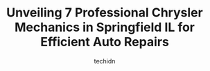 ---
layout: ampstory
image: https://images.unsplash.com/photo-1632275227519-5a515f53272d?ixlib=rb-4.0.3&ixid=MnwxMjA3fDB8MHxwaG90by1wYWdlfHx8fGVufDB8fHx8&auto=format&fit=crop&w=640&h=853&q=80
author: techidn
featured: false
description: Looking for reliable and skilled Chrysler Mechanic in Springfield IL, USA? Your search ends here with the 7 best Chrysler Mechanic in town. With their expertise and commitment to delivering 
title: Unveiling 7 Professional Chrysler Mechanics in Springfield IL for Efficient Auto Repairs
cover:
   title: Unveiling 7 Professional Chrysler Mechanics in Springfield IL for Efficient Auto Repairs
   subtitle: Rickpate
   background: https://images.unsplash.com/photo-1632275227519-5a515f53272d?ixlib=rb-4.0.3&ixid=MnwxMjA3fDB8MHxwaG90by1wYWdlfHx8fGVufDB8fHx8&auto=format&fit=crop&w=640&h=853&q=80

pages: 
 - layout: thirds
   top: <h1>#1 Derringer Auto Care</h1>
   bottom: "<p>After another shop closed up for a four day weekend without calling me to cancel my appointment I found these guys on Google. They were able to get me in same day and put</p>"
   background: https://www.knot35.com/toplist/wp-content/uploads/2023/06/best-chrysler-mechanic-1-in-springfield-il-1685838029.jpeg
   backgroundblur: true
 - layout: thirds
   top: <h1>#2 Law Automotive</h1>
   bottom: "<p>1817 W Jefferson St, Springfield, IL 62702, United States</p>"
   background: https://www.knot35.com/toplist/wp-content/uploads/2023/06/best-chrysler-mechanic-2-in-springfield-il-1685838030.png
   cta:
      link: https://www.knot35.com/toplist/unveiling-7-professional-chrysler-mechanics-in-springfield-il-for-efficient-auto-repairs/
      text: Unveiling 7 Professional Chrysler Mechanics in Springfield IL for Efficient Auto Repairs
 - layout: thirds
   top: <h1>#3 Knox Knolls Autocare</h1>
   bottom: "<p>2000 W Monroe St, Springfield, IL 62704, United States</p>"
   background: https://www.knot35.com/toplist/wp-content/uploads/2023/06/best-chrysler-mechanic-3-in-springfield-il-1685838030.jpeg
   cta:
      link: https://www.knot35.com/toplist/unveiling-7-professional-chrysler-mechanics-in-springfield-il-for-efficient-auto-repairs/
      text: Unveiling 7 Professional Chrysler Mechanics in Springfield IL for Efficient Auto Repairs
 - layout: thirds
   top: <h1>#4 Jack Stoldt Auto Services Center</h1>
   bottom: "<p>717 S 5th St, Springfield, IL 62703, United States</p>"
   background: https://images.unsplash.com/photo-1540457036297-448b6b99e91c?ixlib=rb-4.0.3&ixid=MnwxMjA3fDB8MHxwaG90by1wYWdlfHx8fGVufDB8fHx8&auto=format&fit=crop&w=640&h=853&q=80
   cta:
      link: https://www.knot35.com/toplist/unveiling-7-professional-chrysler-mechanics-in-springfield-il-for-efficient-auto-repairs/
      text: Unveiling 7 Professional Chrysler Mechanics in Springfield IL for Efficient Auto Repairs
 - layout: thirds
   top: <h1>#5 T & C Automotive</h1>
   bottom: "<p>1006 E Ridgely Ave, Springfield, IL 62702, United States</p>"
   background: https://images.unsplash.com/photo-1615749413727-825b59a857b5?ixlib=rb-4.0.3&ixid=MnwxMjA3fDB8MHxwaG90by1wYWdlfHx8fGVufDB8fHx8&auto=format&fit=crop&w=640&h=853&q=80
   cta:
      link: https://www.knot35.com/toplist/unveiling-7-professional-chrysler-mechanics-in-springfield-il-for-efficient-auto-repairs/
      text: Unveiling 7 Professional Chrysler Mechanics in Springfield IL for Efficient Auto Repairs
 - layout: thirds
   top: <h1>#6 Green Dodge Service Center</h1>
   bottom: "<p>3801 Wabash Ave, Springfield, IL 62711, United States</p>"
   background: https://images.unsplash.com/photo-1533998839656-76f5e4b2bccb?ixlib=rb-4.0.3&ixid=MnwxMjA3fDB8MHxwaG90by1wYWdlfHx8fGVufDB8fHx8&auto=format&fit=crop&w=640&h=853&q=80
   cta:
      link: https://www.knot35.com/toplist/unveiling-7-professional-chrysler-mechanics-in-springfield-il-for-efficient-auto-repairs/
      text: Unveiling 7 Professional Chrysler Mechanics in Springfield IL for Efficient Auto Repairs
 - layout: thirds
   top: <h1>#7 Car Guys Autoworks</h1>
   bottom: "<p>3030 Stanton St, Springfield, IL 62703, United States</p>"
   background: https://images.unsplash.com/photo-1599422314077-f4dfdaa4cd09?ixlib=rb-4.0.3&ixid=MnwxMjA3fDB8MHxwaG90by1wYWdlfHx8fGVufDB8fHx8&auto=format&fit=crop&w=640&h=853&q=80
   cta:
      link: https://www.knot35.com/toplist/unveiling-7-professional-chrysler-mechanics-in-springfield-il-for-efficient-auto-repairs/
      text: Unveiling 7 Professional Chrysler Mechanics in Springfield IL for Efficient Auto Repairs
 - layout: thirds
   middle: Continue reading...
   background: https://images.unsplash.com/photo-1489694553447-4c9339da310d?ixlib=rb-4.0.3&ixid=MnwxMjA3fDB8MHxwaG90by1wYWdlfHx8fGVufDB8fHx8&auto=format&fit=crop&w=640&h=853&q=80
   cta:
      link: https://www.knot35.com/toplist/unveiling-7-professional-chrysler-mechanics-in-springfield-il-for-efficient-auto-repairs/
      text: Unveiling 7 Professional Chrysler Mechanics in Springfield IL for Efficient Auto Repairs
      
---